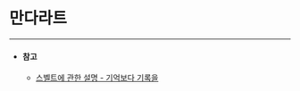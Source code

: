 만다라트
=========

------------------------------

- #### 참고  
  - [스벨트에 관한 설명 - 기억보다 기록을](https://kyounghwan01.github.io/blog/Svelte/svelte-basic/)
